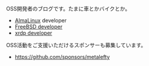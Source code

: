 OSS開発者のブログです。たまに車とかバイクとか。

- [AlmaLinux](https://almalinux.org) developer
- [FreeBSD developer](https://people.freebsd.org/~meta/)
- [xrdp developer](https://github.com/neutrinolabs/xrdp)

OSS活動をご支援いただけるスポンサーも募集しています。
- https://github.com/sponsors/metalefty
